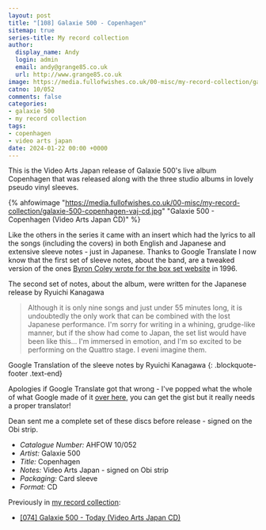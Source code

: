 ```yaml
---
layout: post
title: "[108] Galaxie 500 - Copenhagen"
sitemap: true
series-title: My record collection
author:
  display_name: Andy
  login: admin
  email: andy@grange85.co.uk
  url: http://www.grange85.co.uk
image: https://media.fullofwishes.co.uk/00-misc/my-record-collection/galaxie-500-copenhagen-vaj-cd.jpg
catno: 10/052
comments: false
categories:
- galaxie 500
- my record collection
tags:
- copenhagen
- video arts japan
date: 2024-01-22 00:00 +0000
---
```

This is the Video Arts Japan release of Galaxie 500's live album Copenhagen that was released along with the three studio albums in lovely pseudo vinyl sleeves.

{% ahfowimage "https://media.fullofwishes.co.uk/00-misc/my-record-collection/galaxie-500-copenhagen-vaj-cd.jpg" "Galaxie 500 - Copenhagen (Video Arts Japan CD)" %}

Like the others in the series it came with an insert which had the lyrics to all the songs (including the covers) in both English and Japanese and extensive sleeve notes - just in Japanese. Thanks to Google Translate I now know that the first set of sleeve notes, about the band, are a tweaked version of the ones [Byron Coley wrote for the box set website](https://static.fullofwishes.co.uk/galaxie500box/pr1.html) in 1996.

<!--more-->

The second set of notes, about the album, were written for the Japanese release by Ryuichi Kanagawa 

> Although it is only nine songs and just under 55 minutes long, it is undoubtedly the only work that can be combined with the lost Japanese performance. I'm sorry for writing in a whining, grudge-like manner, but if the show had come to Japan, the set list would have been like this... I'm immersed in emotion, and I'm so excited to be performing on the Quattro stage. I eveni imagine them.

Google Translation of the sleeve notes by Ryuichi Kanagawa
{: .blockquote-footer .text-end}

Apologies if Google Translate got that wrong - I've popped what the whole of what Google made of it [over here](https://media.fullofwishes.co.uk/01-galaxie_500/docs/japanese-copenhagen-sleeve-notes-google-translate.txt), you can get the gist but it really needs a proper translator!

Dean sent me a complete set of these discs before release - signed on the Obi strip.

 - *Catalogue Number:* AHFOW 10/052
 - *Artist:* Galaxie 500
 - *Title:* Copenhagen
 - *Notes:* Video Arts Japan - signed on Obi strip
 - *Packaging:* Card sleeve 
 - *Format:* CD

 Previously in [my record collection](/category/my-record-collection):
  - [[074] Galaxie 500 - Today (Video Arts Japan CD)](/2023/09/21/my-record-collection-071-galaxie-500-today-video-arts-japan-cd/)
